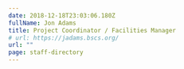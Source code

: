 ```yaml
---
date: 2018-12-18T23:03:06.180Z
fullName: Jon Adams
title: Project Coordinator / Facilities Manager
# url: https://jadams.bscs.org/
url: ""
page: staff-directory
---
```

